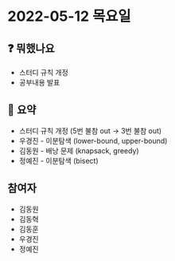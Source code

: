 # 2022-05-12 목요일


## :question: 뭐했나요
  - 스터디 규칙 개정
  - 공부내용 발표

## 📑 요약
  - 스터디 규칙 개정 (5번 불참 out -> 3번 불참 out)
  - 우경진 - 이분탐색 (lower-bound, upper-bound)
  - 김동원 -  배낭 문제 (knapsack, greedy)
  - 정예진 - 이분탐색 (bisect)

## 참여자
  - 김동원
  - 김동혁
  - 김동훈
  - 우경진
  - 정예진
